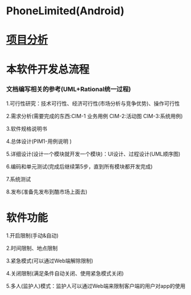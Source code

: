 # PhoneLimited(Android)

# <a href="./doc/简单分析.md">项目分析</a>

# 本软件开发总流程
### 文档编写相关的参考(UML+Rational统一过程)

 1.可行性研究：技术可行性、经济可行性(市场分析与竞争优势)、操作可行性

 2.需求分析(需要完成的东西:CIM-1 业务用例 CIM-2:活动图 CIM-3:系统用例)

3.软件规格说明书

4.总体设计(PIM1-用例说明 )

5.详细设计(设计一个模块就开发一个模块)：UI设计、过程设计(UML顺序图)

6.编码和单元测试(完成后继续第5步，直到所有模块都开发完成)

7.系统测试

8.发布(准备先发布到酷市场上面去)


# 软件功能

1.开启限制(手动&自动)

2.时间限制、地点限制

3.紧急模式(可以通过Web端解除限制)

4.关闭限制(满足条件自动关闭、使用紧急模式关闭)

5.多人(监护人)模式：监护人可以通过Web端来限制客户端的用户对app的使用
